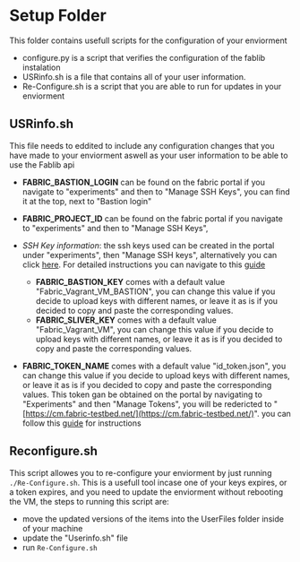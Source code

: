 # Setup Folder
This folder contains usefull scripts for the configuration of your enviorment
- configure.py is a script that verifies the configuration of the fablib instalation
- USRinfo.sh is a file that contains all of your user information.
- Re-Configure.sh is a script that you are able to run for updates in your enviorment

## USRinfo.sh
This file needs to eddited to include any configuration changes that you have made to your enviorment aswell as your user information to be able to use the Fablib api

- **FABRIC_BASTION_LOGIN** can be found on the fabric portal if you navigate to "experiments" and then to "Manage SSH Keys", you can find it at the top, next to "Bastion login"
- **FABRIC_PROJECT_ID** can be found on the fabric portal if you navigate to "experiments" and then to "Manage SSH Keys",

- *SSH Key information*: the ssh keys used can be created in the portal under "experiments", then "Manage SSH keys", alternatively you can click [here](https://portal.fabric-testbed.net/experiments#sshKeys). For detailed instructions you can navigate to this [guide](https://learn.fabric-testbed.net/knowledge-base/logging-into-fabric-vms/)
    - **FABRIC_BASTION_KEY** comes with a default value "Fabric_Vagrant_VM_BASTION", you can change this value if you decide to upload keys with different names, or leave it as is if you decided to copy and paste the corresponding values.
    - **FABRIC_SLIVER_KEY** comes with a default value "Fabric_Vagrant_VM", you can change this value if you decide to upload keys with different names, or leave it as is if you decided to copy and paste the corresponding values.
- **FABRIC_TOKEN_NAME** comes with a default value "id_token.json", you can change this value if you decide to upload keys with different names, or leave it as is if you decided to copy and paste the corresponding values. This token gan be obtained on the portal by navigating to "Experiments" and then "Manage Tokens", you will be redericted to "[https://cm.fabric-testbed.net/](https://cm.fabric-testbed.net/)". you can follow this [guide](https://learn.fabric-testbed.net/knowledge-base/obtaining-and-using-fabric-api-tokens/) for instructions

## Reconfigure.sh 
This script allowes you to re-configure your enviorment by just running ```./Re-Configure.sh```. 
This is a usefull tool incase one of your keys expires, or a token expires, and you need to update the enviorment without rebooting the VM, the steps to running this script are:
- move the updated versions of the items into the UserFiles folder inside of your machine 
- update the "Userinfo.sh" file
- run ```Re-Configure.sh``` 

